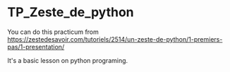 # TP_Zeste_de_python
You can do this practicum from https://zestedesavoir.com/tutoriels/2514/un-zeste-de-python/1-premiers-pas/1-presentation/

It's a basic lesson on python programing.

